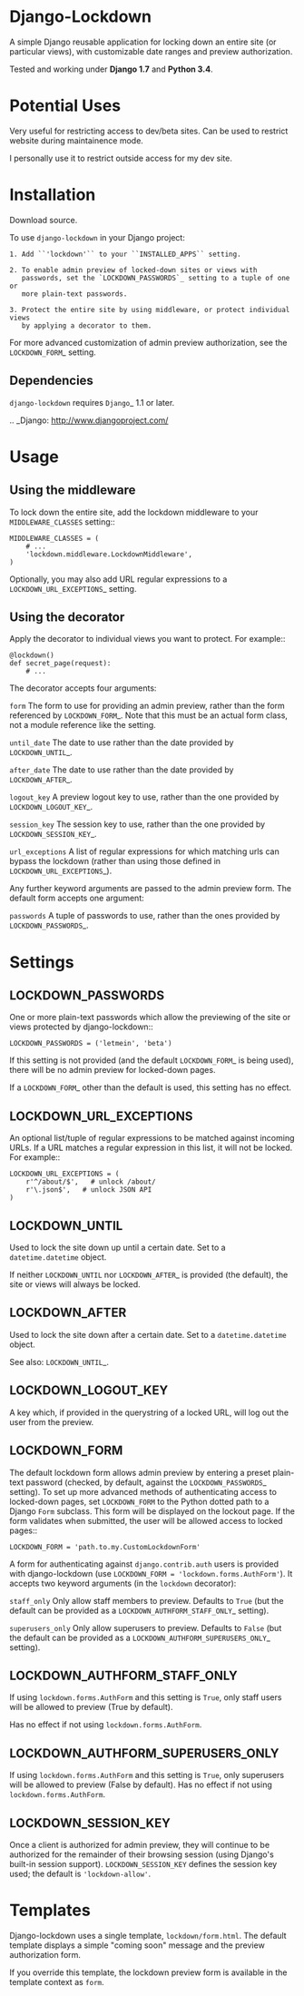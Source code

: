 Django-Lockdown
===============

A simple Django reusable application for locking down an entire site
(or particular views), with customizable date ranges and preview authorization.

Tested and working under **Django 1.7** and **Python 3.4**.

Potential Uses
==============
Very useful for restricting access to dev/beta sites. Can be used to restrict website during maintainence mode.

I personally use it to restrict outside access for my dev site.

Installation
============

Download source.

To use ``django-lockdown`` in your Django project:

    1. Add ``'lockdown'`` to your ``INSTALLED_APPS`` setting.

    2. To enable admin preview of locked-down sites or views with
       passwords, set the `LOCKDOWN_PASSWORDS`_ setting to a tuple of one or
       more plain-text passwords.

    3. Protect the entire site by using middleware, or protect individual views
       by applying a decorator to them.
       
For more advanced customization of admin preview authorization, see
the `LOCKDOWN_FORM`_ setting.

Dependencies
------------

``django-lockdown`` requires `Django`_ 1.1 or later.

.. _Django: http://www.djangoproject.com/

Usage
=====

Using the middleware
--------------------

To lock down the entire site, add the lockdown middleware to your
``MIDDLEWARE_CLASSES`` setting::

    MIDDLEWARE_CLASSES = (
        # ...
        'lockdown.middleware.LockdownMiddleware',
    )
    
Optionally, you may also add URL regular expressions to a
`LOCKDOWN_URL_EXCEPTIONS`_ setting.

Using the decorator
-------------------

Apply the decorator to individual views you want to protect. For example::

    @lockdown()
    def secret_page(request):
        # ...

The decorator accepts four arguments:

``form``
  The form to use for providing an admin preview, rather than the form
  referenced by `LOCKDOWN_FORM`_. Note that this must be an actual form class,
  not a module reference like the setting.

``until_date``
  The date to use rather than the date provided by `LOCKDOWN_UNTIL`_.

``after_date``
  The date to use rather than the date provided by `LOCKDOWN_AFTER`_.

``logout_key``
  A preview logout key to use, rather than the one provided by
  `LOCKDOWN_LOGOUT_KEY`_.

``session_key``
  The session key to use, rather than the one provided by
  `LOCKDOWN_SESSION_KEY`_.
 
``url_exceptions``
  A list of regular expressions for which matching urls can bypass the lockdown
  (rather than using those defined in `LOCKDOWN_URL_EXCEPTIONS`_).

Any further keyword arguments are passed to the admin preview form. The default
form accepts one argument:

``passwords``
  A tuple of passwords to use, rather than the ones provided by
  `LOCKDOWN_PASSWORDS`_.


Settings
========

LOCKDOWN_PASSWORDS
------------------

One or more plain-text passwords which allow the previewing of the site or
views protected by django-lockdown::

    LOCKDOWN_PASSWORDS = ('letmein', 'beta')

If this setting is not provided (and the default `LOCKDOWN_FORM`_ is being
used), there will be no admin preview for locked-down pages.

If a `LOCKDOWN_FORM`_ other than the default is used, this setting has no
effect.

LOCKDOWN_URL_EXCEPTIONS
-----------------------

An optional list/tuple of regular expressions to be matched against incoming
URLs. If a URL matches a regular expression in this list, it will not be
locked. For example::

    LOCKDOWN_URL_EXCEPTIONS = (
        r'^/about/$',   # unlock /about/
        r'\.json$',   # unlock JSON API
    )

LOCKDOWN_UNTIL
--------------

Used to lock the site down up until a certain date. Set to a
``datetime.datetime`` object.

If neither ``LOCKDOWN_UNTIL`` nor `LOCKDOWN_AFTER`_ is provided (the default),
the site or views will always be locked.

LOCKDOWN_AFTER
--------------

Used to lock the site down after a certain date. Set to a ``datetime.datetime``
object.

See also: `LOCKDOWN_UNTIL`_.

LOCKDOWN_LOGOUT_KEY
-------------------

A key which, if provided in the querystring of a locked URL, will log out the
user from the preview. 

LOCKDOWN_FORM
-------------

The default lockdown form allows admin preview by entering a preset
plain-text password (checked, by default, against the `LOCKDOWN_PASSWORDS`_
setting). To set up more advanced methods of authenticating access to
locked-down pages, set ``LOCKDOWN_FORM`` to the Python dotted path to a Django
``Form`` subclass. This form will be displayed on the lockout page. If the form
validates when submitted, the user will be allowed access to locked pages::

    LOCKDOWN_FORM = 'path.to.my.CustomLockdownForm'
    
A form for authenticating against ``django.contrib.auth`` users is provided
with django-lockdown (use ``LOCKDOWN_FORM = 'lockdown.forms.AuthForm'``). It
accepts two keyword arguments (in the ``lockdown`` decorator):

``staff_only``
  Only allow staff members to preview. Defaults to ``True`` (but the default
  can be provided as a `LOCKDOWN_AUTHFORM_STAFF_ONLY`_ setting).

``superusers_only``
  Only allow superusers to preview. Defaults to ``False`` (but the default
  can be provided as a `LOCKDOWN_AUTHFORM_SUPERUSERS_ONLY`_ setting).

LOCKDOWN_AUTHFORM_STAFF_ONLY
----------------------------

If using ``lockdown.forms.AuthForm`` and this setting is ``True``, only staff
users will be allowed to preview (True by default).

Has no effect if not using ``lockdown.forms.AuthForm``.

LOCKDOWN_AUTHFORM_SUPERUSERS_ONLY
---------------------------------

If using ``lockdown.forms.AuthForm`` and this setting is ``True``, only
superusers will be allowed to preview (False by default). Has no effect if not
using ``lockdown.forms.AuthForm``.

LOCKDOWN_SESSION_KEY
--------------------

Once a client is authorized for admin preview, they will continue to
be authorized for the remainder of their browsing session (using
Django's built-in session support). ``LOCKDOWN_SESSION_KEY`` defines
the session key used; the default is ``'lockdown-allow'``.


Templates
=========

Django-lockdown uses a single template, ``lockdown/form.html``. The
default template displays a simple "coming soon" message and the
preview authorization form.

If you override this template, the lockdown preview form is available
in the template context as ``form``.
